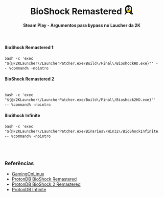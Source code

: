 <h1 align="center"> BioShock Remastered <img width="30" height="" src="/assets/icons/linux.png"></h1>
<h4 align="center">Steam Play - Argumentos para bypass no Laucher da 2K</h4>
<br>


#### BioShock Remastered 1
~~~
bash -c 'exec "${@/2KLauncher\/LauncherPatcher.exe/Build\/Final\/BioshockHD.exe}"' -- %command% -nointro
~~~

#### BioShock Remastered 2
~~~

bash -c 'exec "${@/2KLauncher\/LauncherPatcher.exe/Build\/Final\/Bioshock2HD.exe}"' -- %command% -nointro
~~~

#### BioShock Infinite
~~~
bash -c 'exec "${@/2KLauncher\/LauncherPatcher.exe/Binaries\/Win32\/BioShockInfinite.exe}"' -- %command% -nointro
~~~

<br><br>

### Referências

- [GamingOnLinux](https://www.gamingonlinux.com/2022/09/various-bioshock-games-get-a-2k-launcher-calling-it-a-quality-of-life-update/)
- [ProtonDB BioShock Remastered](https://www.protondb.com/app/409710)
- [ProtonDB BioShock 2 Remastered](https://www.protondb.com/app/409720)
- [ProtonDB Infinite](https://www.protondb.com/app/8870)